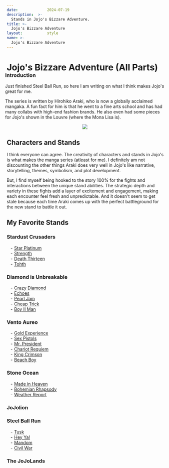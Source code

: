 ```yaml
---
date:             2024-07-19
description:  >-
  Stands in Jojo's Bizzare Adventure.
title: >-
  Jojo's Bizzare Adventure
layout:           style
name: >-
  Jojo's Bizzare Adventure
---
```


# **Jojo's Bizzare Adventure (All Parts)**

<div class="container-fluid px-2" style="text-align: left;  margin-left: -5px; margin-top: -25px;">
<div class="row">

<div class="col-md">
<h3 >Introduction</h3>

Just finished Steel Ball Run, so here I am writing on what I think makes Jojo's great for me.

The series is written by Hirohiko Araki, who is now a globally acclaimed mangaka. A fun fact for him is that he went to a fine arts school and has had many collabs with high-end fashion brands. He also even had some pieces for Jojo's shown in the Louvre (where the Mona Lisa is).

</div>

<div class="col-md-4 my-2" style="text-align: center;  margin-left: 0;">
<img src="{{ 'assets/books/jojos/logo.jpg' | relative_url }}" style="max-width: 300px; max-height: 200px;">
</div>

</div>
</div>

## Characters and Stands

I think everyone can agree. The creativity of characters and stands in Jojo's is what makes the manga series (atleast for me). I definitely am not discounting the other things Araki does very well in Jojo's like narrative, storytelling, themes, symbolism, and plot development.

But, I find myself being hooked to the story 100% for the fights and interactions between the unique stand abilities. The strategic depth and variety in these fights add a layer of excitement and engagement, making each encounter feel fresh and unpredictable. And it doesn't seem to get stale because each time Araki comes up with the perfect battleground for the new stand to battle it out.

## My Favorite Stands

<div class="container-lg" style="padding: 0;">
    <div class="row row-cols-4">
        <div class="col ">
            <h3 class="my-2">Stardust Crusaders</h3>
            <ul style="list-style-type: '- ';">
            <li><a href="https://jojowiki.com/Star_Platinum">Star Platinum</a></li>
            <li><a href="https://jojowiki.com/Strength">Strength</a></li>
            <li><a href="https://jojowiki.com/Death_Thirteen">Death Thirteen</a></li>
            <li><a href="https://jojowiki.com/Tohth">Tohth</a></li>
            </ul>
        </div>
        <div class="col ">
            <h3 class="my-2">Diamond is Unbreakable</h3>
            <ul style="list-style-type: '- ';">
            <li><a href="https://jojowiki.com/Crazy_Diamond">Crazy Diamond</a></li>
            <li><a href="https://jojowiki.com/Echoes">Echoes</a></li>
            <li><a href="https://jojowiki.com/Pearl_Jam">Pearl Jam</a></li>
            <li><a href="https://jojowiki.com/Cheap_Trick">Cheap Trick</a></li>
            <li><a href="https://jojowiki.com/Boy_II_Man">Boy II Man</a></li>
            </ul>
        </div>
        <div class="col ">
            <h3 class="my-2">Vento Aureo</h3>
            <ul style="list-style-type: '- ';">
            <li><a href="https://jojowiki.com/Gold_Experience">Gold Experience</a></li>
            <li><a href="https://jojowiki.com/Sex_Pistols">Sex Pistols</a></li>
            <li><a href="https://jojowiki.com/Mr.President">Mr. President</a></li>
            <li><a href="https://jojowiki.com/Chariot_Requiem">Chariot Requiem</a></li>
            <li><a href="https://jojowiki.com/King_Crimson">King Crimson</a></li>
            <li><a href="https://jojowiki.com/Beach_Boy">Beach Boy</a></li>
            </ul>
        </div>
        <div class="col ">
            <h3 class="my-2">Stone Ocean</h3>
            <ul style="list-style-type: '- ';">
            <li><a href="https://jojowiki.com/Made_in_Heaven">Made in Heaven</a></li>
            <li><a href="https://jojowiki.com/Bohemian_Rhapsody">Bohemian Rhapsody</a></li>
            <li><a href="https://jojowiki.com/Weather_Report_(Stand)">Weather Report</a></li>
            </ul>
        </div>
    </div>
        <div class="row row-cols-4">
        <div class="col ">
            <h3 class="my-2">JoJolion</h3>
            <ul style="list-style-type: '- ';">
            </ul>
        </div>
        <div class="col ">
            <h3 class="my-2">Steel Ball Run</h3>
            <ul style="list-style-type: '- ';">
            <li><a href="https://jojowiki.com/Tusk">Tusk</a></li>
            <li><a href="https://jojowiki.com/Hey_Ya!">Hey Ya!</a></li>
            <li><a href="https://jojowiki.com/Mandom">Mandom</a></li>
            <li><a href="https://jojowiki.com/Civil_War">Civil War</a></li>
            </ul>
        </div>
        <div class="col ">
            <h3 class="my-2">The JoJoLands</h3>
            <ul style="list-style-type: '- ';">
            </ul>
        </div>
    </div>
</div> 
